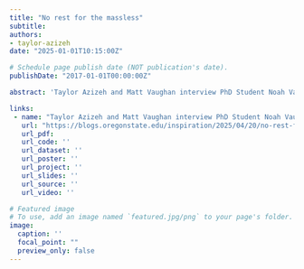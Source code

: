 ```yaml
---
title: "No rest for the massless"
subtitle:
authors:
- taylor-azizeh
date: "2025-01-01T10:15:00Z"

# Schedule page publish date (NOT publication's date).
publishDate: "2017-01-01T00:00:00Z"

abstract: 'Taylor Azizeh and Matt Vaughan interview PhD Student Noah Vaughan about their research on neutrinos.'

links:
 - name: "Taylor Azizeh and Matt Vaughan interview PhD Student Noah Vaughan about neutrinos. Read the blog and listen to the podcast episode."
   url: "https://blogs.oregonstate.edu/inspiration/2025/04/20/no-rest-for-the-massless/"
   url_pdf:
   url_code: ''
   url_dataset: ''
   url_poster: ''
   url_project: ''
   url_slides: ''
   url_source: ''
   url_video: ''

# Featured image
# To use, add an image named `featured.jpg/png` to your page's folder. 
image:
  caption: ''
  focal_point: ""
  preview_only: false
---
```

